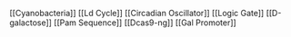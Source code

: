 [[Cyanobacteria]]
[[Ld Cycle]]
[[Circadian Oscillator]]
[[Logic Gate]]
[[D-galactose]]
[[Pam Sequence]]
[[Dcas9-ng]]
[[Gal Promoter]]
